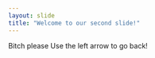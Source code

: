 ```yaml
---
layout: slide
title: "Welcome to our second slide!"
---
```

Bitch please
Use the left arrow to go back!
